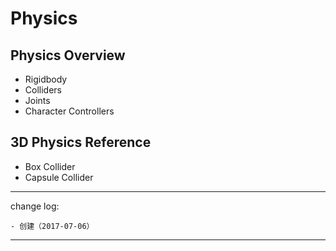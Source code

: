 # Physics

## Physics Overview

* Rigidbody
* Colliders
* Joints
* Character Controllers

## 3D Physics Reference

* Box Collider
* Capsule Collider

---

change log: 

	- 创建（2017-07-06）

---


